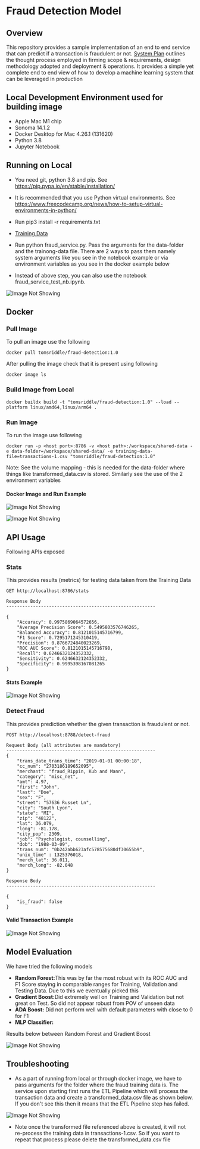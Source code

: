 # Fraud Detection Model

## Overview

This repository provides a sample implementation of an end to end service that can predict if a transaction is fraudulent or not. [System Plan](SystemPlan.md) outlines the thought process employed in firming scope & requirements, design methodology adopted and deployment & operations. It provides a simple yet complete end to end view of how to develop a machine learning system that can be leveraged in production 

## Local Development Environment used for building image

* Apple Mac M1 chip
* Sonoma 14.1.2
* Docker Desktop for Mac 4.26.1 (131620)
* Python 3.8
* Jupyter Notebook

## Running on Local

* You need git, python 3.8 and pip. See https://pip.pypa.io/en/stable/installation/

* It is recommended that you use Python virtual environments. See https://www.freecodecamp.org/news/how-to-setup-virtual-environments-in-python/

* Run pip3 install -r requirements.txt

* [Training Data](https://jhu.instructure.com/courses/66217/files/9752451?wrap=1) 

* Run python fraud_service.py. Pass the arguments for the data-folder and the trainong-data file. There are 2 ways to pass them namely system arguments like you see in the notebook example or via environment variables as you see in the docker example below 

* Instead of above step, you can also use the notebook fraud_service_test_nb.ipynb. 

![Image Not Showing](https://github.com/shaileshhemdev/public-images/blob/main/FraudServiceTestingLocal.png?raw=true)

## Docker

### Pull Image

To pull an image use the following 

```
docker pull tomsriddle/fraud-detection:1.0

```

After pulling the image check that it is present using following

```
docker image ls

```

### Build Image from Local

```
docker buildx build -t "tomsriddle/fraud-detection:1.0" --load --platform linux/amd64,linux/arm64 .

```


### Run Image

To run the image use following

```
docker run -p <host port>:8786 -v <host path>:/workspace/shared-data -e data-folder=/workspace/shared-data/ -e training-data-file=transactions-1.csv "tomsriddle/fraud-detection:1.0" 

```

Note: See the volume mapping - this is needed for the data-folder where things like transformed_data.csv is stored. Similarly see the use of the 2 environment variables

#### Docker Image and Run Example

![Image Not Showing](https://github.com/shaileshhemdev/public-images/blob/main/FraudDetectionImageBuild.png?raw=true)

![Image Not Showing](https://github.com/shaileshhemdev/public-images/blob/main/FraudDetectionImageRun.png?raw=true)

## API Usage

Following APIs exposed 

### Stats

This provides results (metrics) for testing data taken from the Training Data

```
GET http://localhost:8786/stats

Response Body
--------------------------------------------------------

{
    "Accuracy": 0.9975869064572656,
    "Average Precision Score": 0.5495803576746265,
    "Balanced Accuracy": 0.8121015145716799,
    "F1 Score": 0.7295171245310419,
    "Precision": 0.8766724840023269,
    "ROC AUC Score": 0.8121015145716798,
    "Recall": 0.6246632124352332,
    "Sensitivity": 0.6246632124352332,
    "Specificity": 0.9995398167081265
}

```

#### Stats Example

![Image Not Showing](https://github.com/shaileshhemdev/public-images/blob/main/FraudDetectionStatsAPI.png?raw=true)

### Detect Fraud 

This provides prediction whether the given transaction is fraudulent or not. 

```
POST http://localhost:8788/detect-fraud

Request Body (all attributes are mandatory)
--------------------------------------------------------
{
    "trans_date_trans_time": "2019-01-01 00:00:18",
    "cc_num": "2703186189652095",
    "merchant": "fraud_Rippin, Kub and Mann",
    "category": "misc_net",
    "amt": 4.97,
    "first": "John",
    "last": "Doe",
    "sex": "F",
    "street": "57636 Russet Ln",
    "city": "South Lyon",
    "state": "MI",
    "zip": "48122",
    "lat": 36.079, 
    "long": -81.178,
    "city_pop": 2309,
    "job": "Psychologist, counselling",  
    "dob": "1988-03-09",      
    "trans_num": "0b242abb623afc578575680df30655b9",
    "unix_time" : 1325376018,
    "merch_lat": 36.011,
    "merch_long": -82.048
}

Response Body
--------------------------------------------------------

{
    "is_fraud": false
}

```

#### Valid Transaction Example

![Image Not Showing](https://github.com/shaileshhemdev/public-images/blob/main/FraudDetectionDetectFraudAPI.png?raw=true)

## Model Evaluation

We have tried the following models

<ul>
    <li>
        <b>Random Forest:</b>This was by far the most robust with its ROC AUC and F1 Score staying in comparable ranges for Training, Validation and Testing Data. Due to this we eventually picked this
    </li>
    <li>
        <b>Gradient Boost:</b>Did extremely well on Training and Validation but not great on Test. So did not appear robust from POV of unseen data
    </li>
    <li>
        <b>ADA Boost:</b> Did not perform well with default parameters with close to 0 for F1
    </li>
    <li>
        <b>MLP Classifier:</b>
    </li>
</ul>

Results below between Random Forest and Gradient Boost 

![Image Not Showing](https://github.com/shaileshhemdev/public-images/blob/main/ClassifierAccuracy.png?raw=true)

## Troubleshooting

* As a part of running from local or through docker image, we have to pass arguments for the folder where the fraud training data is. The service upon starting first runs the ETL Pipeline which will process the transaction data and create a transformed_data.csv file as shown below. If you don't see this then it means that the ETL Pipeline step has failed. 

![Image Not Showing](https://github.com/shaileshhemdev/public-images/blob/main/TransformedFileCreated.png?raw=true)


* Note once the transformed file referenced above is created, it will not re-process the training data in transactions-1.csv. So if you want to repeat that process please delete the transformed_data.csv file

